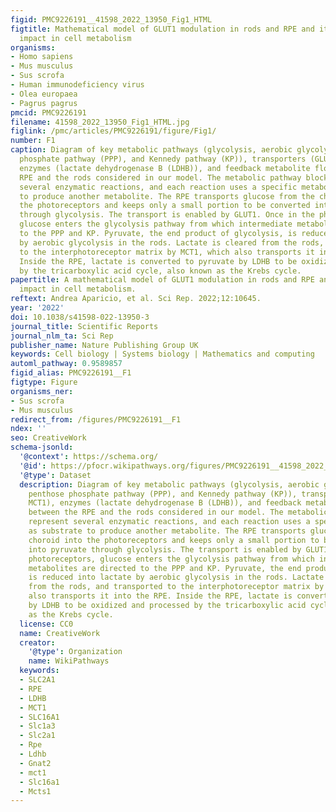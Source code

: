 ```yaml
---
figid: PMC9226191__41598_2022_13950_Fig1_HTML
figtitle: Mathematical model of GLUT1 modulation in rods and RPE and its differential
  impact in cell metabolism
organisms:
- Homo sapiens
- Mus musculus
- Sus scrofa
- Human immunodeficiency virus
- Olea europaea
- Pagrus pagrus
pmcid: PMC9226191
filename: 41598_2022_13950_Fig1_HTML.jpg
figlink: /pmc/articles/PMC9226191/figure/Fig1/
number: F1
caption: Diagram of key metabolic pathways (glycolysis, aerobic glycolysis, penthose
  phosphate pathway (PPP), and Kennedy pathway (KP)), transporters (GLUT1, MCT1),
  enzymes (lactate dehydrogenase B (LDHB)), and feedback metabolite flow between the
  RPE and the rods considered in our model. The metabolic pathway blocks represent
  several enzymatic reactions, and each reaction uses a specific metabolite as substrate
  to produce another metabolite. The RPE transports glucose from the choroid into
  the photoreceptors and keeps only a small portion to be converted into pyruvate
  through glycolysis. The transport is enabled by GLUT1. Once in the photoreceptors,
  glucose enters the glycolysis pathway from which intermediate metabolites are directed
  to the PPP and KP. Pyruvate, the end product of glycolysis, is reduced into lactate
  by aerobic glycolysis in the rods. Lactate is cleared from the rods, and transported
  to the interphotoreceptor matrix by MCT1, which also transports it into the RPE.
  Inside the RPE, lactate is converted to pyruvate by LDHB to be oxidized and processed
  by the tricarboxylic acid cycle, also known as the Krebs cycle.
papertitle: A mathematical model of GLUT1 modulation in rods and RPE and its differential
  impact in cell metabolism.
reftext: Andrea Aparicio, et al. Sci Rep. 2022;12:10645.
year: '2022'
doi: 10.1038/s41598-022-13950-3
journal_title: Scientific Reports
journal_nlm_ta: Sci Rep
publisher_name: Nature Publishing Group UK
keywords: Cell biology | Systems biology | Mathematics and computing
automl_pathway: 0.9589857
figid_alias: PMC9226191__F1
figtype: Figure
organisms_ner:
- Sus scrofa
- Mus musculus
redirect_from: /figures/PMC9226191__F1
ndex: ''
seo: CreativeWork
schema-jsonld:
  '@context': https://schema.org/
  '@id': https://pfocr.wikipathways.org/figures/PMC9226191__41598_2022_13950_Fig1_HTML.html
  '@type': Dataset
  description: Diagram of key metabolic pathways (glycolysis, aerobic glycolysis,
    penthose phosphate pathway (PPP), and Kennedy pathway (KP)), transporters (GLUT1,
    MCT1), enzymes (lactate dehydrogenase B (LDHB)), and feedback metabolite flow
    between the RPE and the rods considered in our model. The metabolic pathway blocks
    represent several enzymatic reactions, and each reaction uses a specific metabolite
    as substrate to produce another metabolite. The RPE transports glucose from the
    choroid into the photoreceptors and keeps only a small portion to be converted
    into pyruvate through glycolysis. The transport is enabled by GLUT1. Once in the
    photoreceptors, glucose enters the glycolysis pathway from which intermediate
    metabolites are directed to the PPP and KP. Pyruvate, the end product of glycolysis,
    is reduced into lactate by aerobic glycolysis in the rods. Lactate is cleared
    from the rods, and transported to the interphotoreceptor matrix by MCT1, which
    also transports it into the RPE. Inside the RPE, lactate is converted to pyruvate
    by LDHB to be oxidized and processed by the tricarboxylic acid cycle, also known
    as the Krebs cycle.
  license: CC0
  name: CreativeWork
  creator:
    '@type': Organization
    name: WikiPathways
  keywords:
  - SLC2A1
  - RPE
  - LDHB
  - MCT1
  - SLC16A1
  - Slc1a3
  - Slc2a1
  - Rpe
  - Ldhb
  - Gnat2
  - mct1
  - Slc16a1
  - Mcts1
---
```

